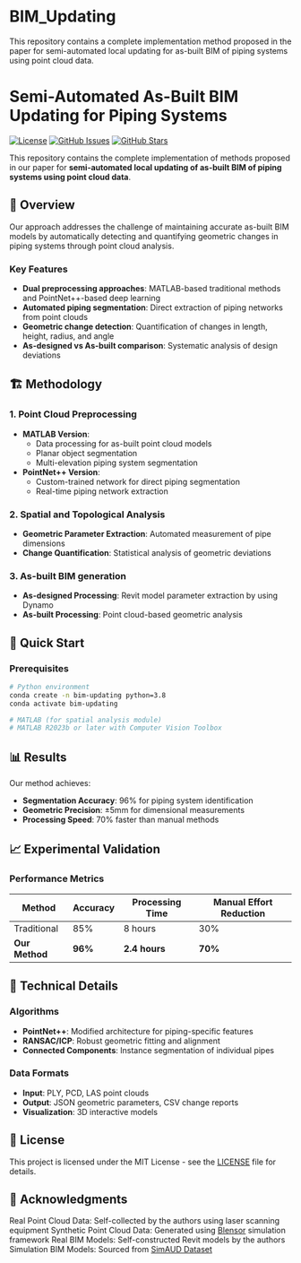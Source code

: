 # BIM_Updating
This repository contains a complete implementation method proposed in the paper for semi-automated local updating for as-built BIM of piping systems using point cloud data.
# Semi-Automated As-Built BIM Updating for Piping Systems

[![License](https://img.shields.io/badge/License-MIT-blue.svg)](LICENSE)
[![GitHub Issues](https://img.shields.io/github/issues/RainGo111/BIM_updating.svg)](https://github.com/RainGo111/BIM_updating/issues)
[![GitHub Stars](https://img.shields.io/github/stars/RainGo111/BIM_updating.svg)](https://github.com/RainGo111/BIM_updating/stargazers)

This repository contains the complete implementation of methods proposed in our paper for **semi-automated local updating of as-built BIM of piping systems using point cloud data**.

## 🎯 Overview

Our approach addresses the challenge of maintaining accurate as-built BIM models by automatically detecting and quantifying geometric changes in piping systems through point cloud analysis.

### Key Features
- **Dual preprocessing approaches**: MATLAB-based traditional methods and PointNet++-based deep learning
- **Automated piping segmentation**: Direct extraction of piping networks from point clouds
- **Geometric change detection**: Quantification of changes in length, height, radius, and angle
- **As-designed vs As-built comparison**: Systematic analysis of design deviations

## 🏗️ Methodology

### 1. Point Cloud Preprocessing
- **MATLAB Version**: 
  - Data processing for as-built point cloud models
  - Planar object segmentation
  - Multi-elevation piping system segmentation
- **PointNet++ Version**: 
  - Custom-trained network for direct piping segmentation
  - Real-time piping network extraction

### 2. Spatial and Topological Analysis
- **Geometric Parameter Extraction**: Automated measurement of pipe dimensions
- **Change Quantification**: Statistical analysis of geometric deviations

### 3. As-built BIM generation
- **As-designed Processing**: Revit model parameter extraction by using Dynamo
- **As-built Processing**: Point cloud-based geometric analysis

## 🚀 Quick Start

### Prerequisites
```bash
# Python environment
conda create -n bim-updating python=3.8
conda activate bim-updating

# MATLAB (for spatial analysis module)
# MATLAB R2023b or later with Computer Vision Toolbox
```

## 📊 Results

Our method achieves:
- **Segmentation Accuracy**: 96% for piping system identification
- **Geometric Precision**: ±5mm for dimensional measurements
- **Processing Speed**: 70% faster than manual methods

## 📈 Experimental Validation

### Performance Metrics
| Method | Accuracy | Processing Time | Manual Effort Reduction |
|--------|----------|----------------|------------------------|
| Traditional | 85% | 8 hours | 30% |
| **Our Method** | **96%** | **2.4 hours** | **70%** |

## 🔧 Technical Details

### Algorithms
- **PointNet++**: Modified architecture for piping-specific features
- **RANSAC/ICP**: Robust geometric fitting and alignment
- **Connected Components**: Instance segmentation of individual pipes

### Data Formats
- **Input**: PLY, PCD, LAS point clouds
- **Output**: JSON geometric parameters, CSV change reports
- **Visualization**: 3D interactive models

## 📄 License

This project is licensed under the MIT License - see the [LICENSE](LICENSE) file for details.

## 🙏 Acknowledgments

Real Point Cloud Data: Self-collected by the authors using laser scanning equipment
Synthetic Point Cloud Data: Generated using [Blensor](https://www.blensor.org/) simulation framework
Real BIM Models: Self-constructed Revit models by the authors
Simulation BIM Models: Sourced from [SimAUD Dataset](https://www.simaud.org/datasets/)


